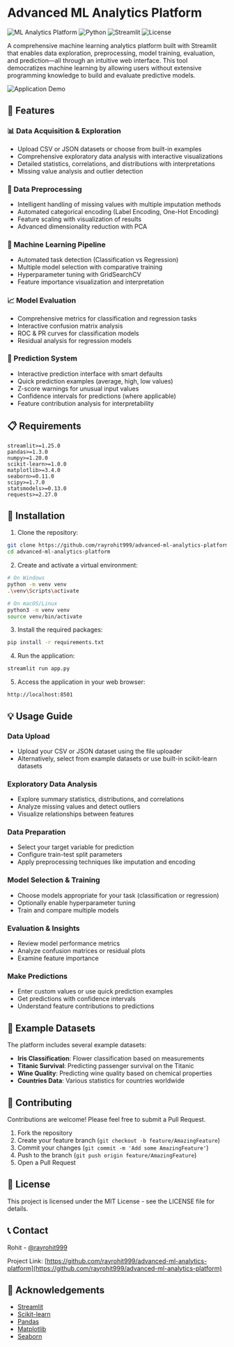 # Advanced ML Analytics Platform

![ML Analytics Platform](https://img.shields.io/badge/ML-Analytics%20Platform-blue)
![Python](https://img.shields.io/badge/Python-3.9%2B-brightgreen)
![Streamlit](https://img.shields.io/badge/Streamlit-1.25%2B-red)
![License](https://img.shields.io/badge/License-MIT-green)

A comprehensive machine learning analytics platform built with Streamlit that enables data exploration, preprocessing, model training, evaluation, and prediction—all through an intuitive web interface. This tool democratizes machine learning by allowing users without extensive programming knowledge to build and evaluate predictive models.

![Application Demo](https://modelbattle.streamlit.app/)

## 🚀 Features

### 📊 Data Acquisition & Exploration
- Upload CSV or JSON datasets or choose from built-in examples
- Comprehensive exploratory data analysis with interactive visualizations
- Detailed statistics, correlations, and distributions with interpretations
- Missing value analysis and outlier detection

### 🔧 Data Preprocessing
- Intelligent handling of missing values with multiple imputation methods
- Automated categorical encoding (Label Encoding, One-Hot Encoding)
- Feature scaling with visualization of results
- Advanced dimensionality reduction with PCA

### 🤖 Machine Learning Pipeline
- Automated task detection (Classification vs Regression)
- Multiple model selection with comparative training
- Hyperparameter tuning with GridSearchCV
- Feature importance visualization and interpretation

### 📈 Model Evaluation
- Comprehensive metrics for classification and regression tasks
- Interactive confusion matrix analysis
- ROC & PR curves for classification models
- Residual analysis for regression models

### 🔮 Prediction System
- Interactive prediction interface with smart defaults
- Quick prediction examples (average, high, low values)
- Z-score warnings for unusual input values
- Confidence intervals for predictions (where applicable)
- Feature contribution analysis for interpretability

## 📋 Requirements

```
streamlit>=1.25.0
pandas>=1.3.0
numpy>=1.20.0
scikit-learn>=1.0.0
matplotlib>=3.4.0
seaborn>=0.11.0
scipy>=1.7.0
statsmodels>=0.13.0
requests>=2.27.0
```

## 🔧 Installation

1. Clone the repository:
```bash
git clone https://github.com/rayrohit999/advanced-ml-analytics-platform.git
cd advanced-ml-analytics-platform
```

2. Create and activate a virtual environment:
```bash
# On Windows
python -m venv venv
.\venv\Scripts\activate

# On macOS/Linux
python3 -m venv venv
source venv/bin/activate
```

3. Install the required packages:
```bash
pip install -r requirements.txt
```

4. Run the application:
```bash
streamlit run app.py
```

5. Access the application in your web browser:
```
http://localhost:8501
```

## 💡 Usage Guide

### Data Upload
- Upload your CSV or JSON dataset using the file uploader
- Alternatively, select from example datasets or use built-in scikit-learn datasets

### Exploratory Data Analysis
- Explore summary statistics, distributions, and correlations
- Analyze missing values and detect outliers
- Visualize relationships between features

### Data Preparation
- Select your target variable for prediction
- Configure train-test split parameters
- Apply preprocessing techniques like imputation and encoding

### Model Selection & Training
- Choose models appropriate for your task (classification or regression)
- Optionally enable hyperparameter tuning
- Train and compare multiple models

### Evaluation & Insights
- Review model performance metrics
- Analyze confusion matrices or residual plots
- Examine feature importance

### Make Predictions
- Enter custom values or use quick prediction examples
- Get predictions with confidence intervals
- Understand feature contributions to predictions

## 🧪 Example Datasets

The platform includes several example datasets:
- **Iris Classification**: Flower classification based on measurements
- **Titanic Survival**: Predicting passenger survival on the Titanic
- **Wine Quality**: Predicting wine quality based on chemical properties
- **Countries Data**: Various statistics for countries worldwide

## 🤝 Contributing

Contributions are welcome! Please feel free to submit a Pull Request.

1. Fork the repository
2. Create your feature branch (`git checkout -b feature/AmazingFeature`)
3. Commit your changes (`git commit -m 'Add some AmazingFeature'`)
4. Push to the branch (`git push origin feature/AmazingFeature`)
5. Open a Pull Request

## 📃 License

This project is licensed under the MIT License - see the LICENSE file for details.

## 📞 Contact

Rohit - [@rayrohit999](https://github.com/rayrohit999)

Project Link: [https://github.com/rayrohit999/advanced-ml-analytics-platform](https://github.com/rayrohit999/advanced-ml-analytics-platform)

## 🙏 Acknowledgements

- [Streamlit](https://streamlit.io/)
- [Scikit-learn](https://scikit-learn.org/)
- [Pandas](https://pandas.pydata.org/)
- [Matplotlib](https://matplotlib.org/)
- [Seaborn](https://seaborn.pydata.org/)
